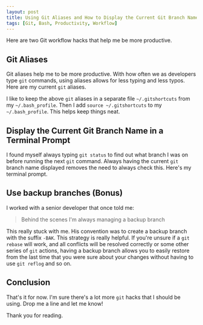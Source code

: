 ```yaml
---
layout: post
title: Using Git Aliases and How to Display the Current Git Branch Name in a Terminal Prompt
tags: [Git, Bash, Productivity, Workflow]
---
```


Here are two Git workflow hacks that help me be more productive.

## Git Aliases

Git aliases help me to be more productive. With how often we as developers type `git` commands, using aliases allows for less typing and less typos. Here are my current `git` aliases.

<script src="https://gist.github.com/aaronlelevier/4147ac784c543bfd8029f13db4669706.js"></script>

I like to keep the above `git` aliases in a separate file `~/.gitshortcuts` from my `~/.bash_profile`. Then I add `source ~/.gitshortcuts` to my `~/.bash_profile`. This helps keep things neat.

## Display the Current Git Branch Name in a Terminal Prompt

I found myself always typing `git status` to find out what branch I was on before running the next `git` command. Always having the current `git` branch name displayed removes the need to always check this.  Here's my terminal prompt.

<script src="https://gist.github.com/aaronlelevier/d70964e817bcbb96af5b061c48c6c7ef.js"></script>

## Use backup branches (Bonus)

I worked with a senior developer that once told me:

> Behind the scenes I'm always managing a backup branch

This really stuck with me. His convention was to create a backup branch with the suffix `-BAK`. This strategy is really helpful. If you're unsure if a `git rebase` will work, and all conflicts will be resolved correctly or some other series of `git` actions, having a backup branch allows you to easily restore from the last time that you were sure about your changes without having to use `git reflog` and so on.

## Conclusion

That's it for now. I'm sure there's a lot more `git` hacks that I should be using. Drop me a line and let me know!

Thank you for reading.